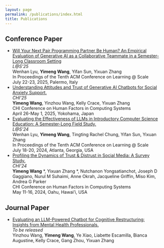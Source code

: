 ```yaml
---
layout: page
permalink: /publications/index.html
title: Publications
---
```




## Conference Paper

- [Will Your Next Pair Programming Partner Be Human? An Empirical Evaluation of Generative AI as a Collaborative Teammate in a Semester-Long Classroom Setting]()<br>*L@S’25*<br>Wenhan Lyu, **Yimeng Wang**, Yifan Sun, Yixuan Zhang<br>In Proceedings of the Tenth ACM Conference on Learning @ Scale<br>July 22-23, 2025, Palermo, Italy
- [Understanding Attitudes and Trust of Generative AI Chatbots for Social Anxiety Support.](https://arxiv.org/abs/2501.15628)<br>*CHI’25*<br>**Yimeng Wang**, Yinzhou Wang, Kelly Crace, Yixuan Zhang<br>CHI Conference on Human Factors in Computing Systems<br>April 26-May 1, 2025, Yokohama, Japan
- [Evaluating the Effectiveness of LLMs in Introductory Computer Science Education: A Semester-Long Field Study.](https://dl.acm.org/doi/10.1145/3657604.3662036)<br>*L@S’24*<br>Wenhan Lyu, **Yimeng Wang**, Tingting Rachel Chung, Yifan Sun, Yixuan Zhang<br>In Proceedings of the Tenth ACM Conference on Learning @ Scale<br>July 18-20, 2024, Atlanta, Georgia, USA
- [Profiling the Dynamics of Trust & Distrust in Social Media: A Survey Study.](https://dl.acm.org/doi/10.1145/3613904.3642927)<br>*CHI’24*<br>**Yimeng Wang** *, Yixuan Zhang *, Nutchanon Yongsatianchot, Joseph D Gaggiano, Nurul M Suhaimi, Anne Okrah, Jacqueline Griffin, Miso Kim, Andrea G Parker<br>CHI Conference on Human Factors in Computing Systems<br>May 11-16, 2024, Oahu, Hawai’i, USA



## Journal Paper

- [Evaluating an LLM-Powered Chatbot for Cognitive Restructuring: Insights from Mental Health Professionals.](https://arxiv.org/abs/2501.15599)<br>*To be released*<br>Yinzhou Wang, **Yimeng Wang**, Ye Xiao, Liabette Escamilla, Bianca Augustine, Kelly Crace, Gang Zhou, Yixuan Zhang





